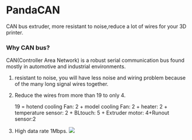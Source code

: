 # PandaCAN
CAN bus extruder, more resistant to noise,reduce a lot of wires for your 3D printer.
### Why CAN bus?
CAN(Controller Area Network) is a robust serial communication bus found mostly in automotive and industrial environments.
1. resistant to noise, you will have less noise and wiring problem because of the many long signal wires together.
2. Reduce the wires from more than 19 to only 4. 

      19 = hotend cooling Fan: 2 + model cooling Fan: 2 + heater: 2 + temperature sensor: 2 + BLtouch: 5 + Extruder motor: 4+Runout sensor:2

3. High data rate 1Mbps.
![](https://gitee.com/markyue/pandapi_wiki/raw/master/imges/esp/23564.jpg)
